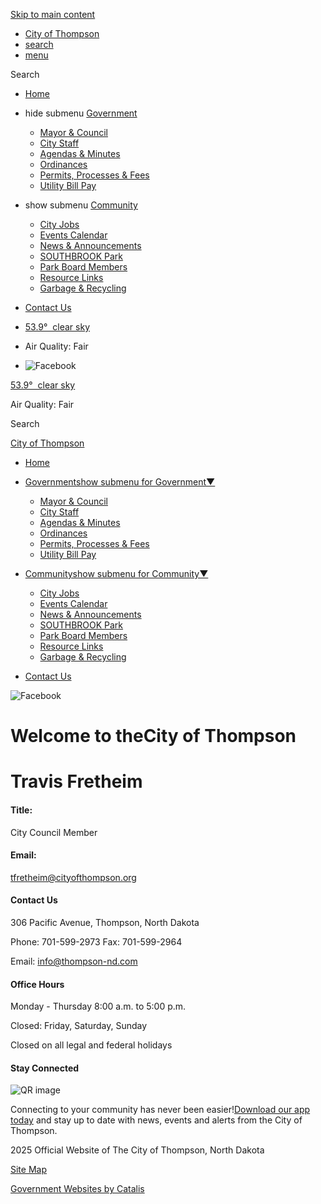 [Skip to main content](https://www.cityofthompsonnd.com/index.asp?SEC=AA7CA9B7-2B9B-426D-9105-7DFB9AFADE8C&DE=744AAAD3-DC4A-47A7-8B3F-F5595A2CEED0%2F)

- [City of Thompson](https://www.cityofthompsonnd.com)
- [search](https://www.cityofthompsonnd.com/index.asp?SEC=AA7CA9B7-2B9B-426D-9105-7DFB9AFADE8C&DE=744AAAD3-DC4A-47A7-8B3F-F5595A2CEED0)
- [menu](https://www.cityofthompsonnd.com/index.asp?SEC=AA7CA9B7-2B9B-426D-9105-7DFB9AFADE8C&DE=744AAAD3-DC4A-47A7-8B3F-F5595A2CEED0)

Search

- [Home](https://www.cityofthompsonnd.com)
- hide submenu [Government](https://www.cityofthompsonnd.com/government)
  
  - [Mayor &amp; Council](https://www.cityofthompsonnd.com/mayor-council)
  - [City Staff](https://www.cityofthompsonnd.com/staff)
  - [Agendas &amp; Minutes](https://www.cityofthompsonnd.com/agendas-minutes)
  - [Ordinances](https://www.cityofthompsonnd.com/ordinances)
  - [Permits, Processes &amp; Fees](https://www.cityofthompsonnd.com/permits-fees)
  - [Utility Bill Pay](https://www.cityofthompsonnd.com/pay-utilities)
- show submenu [Community](https://www.cityofthompsonnd.com/community)
  
  - [City Jobs](https://www.cityofthompsonnd.com/jobs)
  - [Events Calendar](https://www.cityofthompsonnd.com/calendar)
  - [News &amp; Announcements](https://www.cityofthompsonnd.com/news)
  - [SOUTHBROOK Park](https://www.cityofthompsonnd.com/southbrook-park)
  - [Park Board Members](https://www.cityofthompsonnd.com/park-board)
  - [Resource Links](https://www.cityofthompsonnd.com/resource-links)
  - [Garbage &amp; Recycling](https://www.cityofthompsonnd.com/garbage-recycling)
- [Contact Us](https://www.cityofthompsonnd.com/contact-us)
- [53.9°  clear sky](https://openweathermap.org/city/5012103)
- Air Quality: Fair
- ![Facebook](https://www.cityofthompsonnd.com/repository/designs/images/social/fb.png)

[53.9°  clear sky](https://openweathermap.org/city/5012103)

Air Quality: Fair

Search

[City of Thompson](https://www.cityofthompsonnd.com)

- [Home](https://www.cityofthompsonnd.com)
- [Governmentshow submenu for Government▼](https://www.cityofthompsonnd.com/government)
  
  - [Mayor &amp; Council](https://www.cityofthompsonnd.com/mayor-council)
  - [City Staff](https://www.cityofthompsonnd.com/staff)
  - [Agendas &amp; Minutes](https://www.cityofthompsonnd.com/agendas-minutes)
  - [Ordinances](https://www.cityofthompsonnd.com/ordinances)
  - [Permits, Processes &amp; Fees](https://www.cityofthompsonnd.com/permits-fees)
  - [Utility Bill Pay](https://www.cityofthompsonnd.com/pay-utilities)
- [Communityshow submenu for Community▼](https://www.cityofthompsonnd.com/community)
  
  - [City Jobs](https://www.cityofthompsonnd.com/jobs)
  - [Events Calendar](https://www.cityofthompsonnd.com/calendar)
  - [News &amp; Announcements](https://www.cityofthompsonnd.com/news)
  - [SOUTHBROOK Park](https://www.cityofthompsonnd.com/southbrook-park)
  - [Park Board Members](https://www.cityofthompsonnd.com/park-board)
  - [Resource Links](https://www.cityofthompsonnd.com/resource-links)
  - [Garbage &amp; Recycling](https://www.cityofthompsonnd.com/garbage-recycling)
- [Contact Us](https://www.cityofthompsonnd.com/contact-us)

![Facebook](https://www.cityofthompsonnd.com/repository/designs/images/social/fixed/fb-ko.png)

# Welcome to theCity of Thompson

# Travis Fretheim

#### Title:

City Council Member

#### Email:

[tfretheim@cityofthompson.org](mailto:tfretheim@cityofthompson.org)

#### Contact Us

306 Pacific Avenue, Thompson, North Dakota

Phone: 701-599-2973 Fax: 701-599-2964

Email: [info@thompson-nd.com](https://www.cityofthompsonnd.com/info@thompson-nd.com)

#### Office Hours

Monday - Thursday 8:00 a.m. to 5:00 p.m.

Closed: Friday, Saturday, Sunday

Closed on all legal and federal holidays

#### Stay Connected

![QR image](https://www.cityofthompsonnd.com/repository/designs/templates/GO_thompson-nd_2025_resp/images/QR.png)

Connecting to your community has never been easier\![Download our app today](https://app.katandcompany.com/api/promoProxy/ae6f2298-a967-11ec-8dc6-0a8ebc214e8b) and stay up to date with news, events and alerts from the City of Thompson.

2025 Official Website of The City of Thompson, North Dakota

[Site Map](https://www.cityofthompsonnd.com/site-map)

[Government Websites by Catalis](https://catalisgov.com)